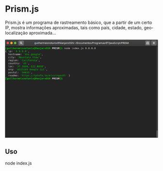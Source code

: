 # Prism.js
Prism.js é um programa de rastreamento básico, que a partir de um certo IP, mostra informações aproximadas, tais como país, cidade, estado, geo-localização aproximada...

<img src="screenshot.png" alt="Screenshot do Prism.js em execução com o DNS do Google">

<h2>Uso</h2>
node index.js <ip>
